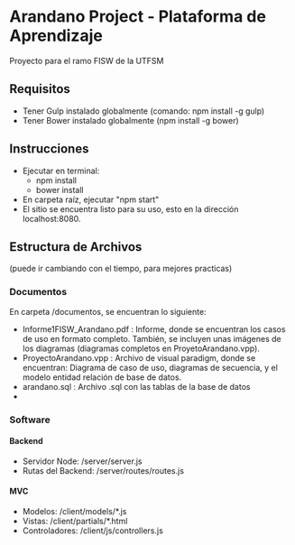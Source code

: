 # Arandano Project - Plataforma de Aprendizaje

Proyecto para el ramo FISW de la UTFSM

## Requisitos
- Tener Gulp instalado globalmente (comando: npm install -g gulp)
- Tener Bower instalado globalmente (npm install -g bower)

## Instrucciones
- Ejecutar en terminal:
    - npm install
    - bower install
- En carpeta raíz, ejecutar "npm start"
- El sitio se encuentra listo para su uso, esto en la dirección localhost:8080.

## Estructura de Archivos
(puede ir cambiando con el tiempo, para mejores practicas)

### Documentos

En carpeta /documentos, se encuentran lo siguiente:
* Informe1FISW_Arandano.pdf : Informe, donde se encuentran los casos de uso en formato completo. También, se incluyen unas imágenes de los diagramas (diagramas completos en ProyetoArandano.vpp).
* ProyectoArandano.vpp : Archivo de visual paradigm, donde se encuentran: Diagrama de caso de uso, diagramas de secuencia, y el modelo entidad relación de base de datos.
* arandano.sql : Archivo .sql con las tablas de la base de datos
*

### Software

#### Backend
* Servidor Node: /server/server.js
* Rutas del Backend: /server/routes/routes.js

#### MVC

* Modelos: /client/models/*.js
* Vistas: /client/partials/*.html
* Controladores: /client/js/controllers.js
